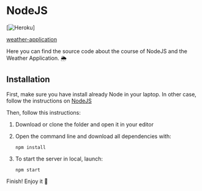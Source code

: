 # NodeJS

[![Heroku](http://heroku-badge.herokuapp.com/?app=angularjs-crypto&style=flat&svg=1&root=index.html)]

[weather-application](https://volpatti-weather-application.herokuapp.com)





Here you can find the source code about the course of NodeJS and the Weather Application. 🌦

## Installation

First, make sure you have install already Node in your laptop. In other case, follow the instructions on [NodeJS](https://nodejs.org/it/) 

Then, follow this instructions:

1. Download or clone the folder and open it in your editor
2. Open the command line and download all dependencies with:
    
       npm install
        
3. To start the server in local, launch:
       
       npm start

Finish! Enjoy it :rocket:

